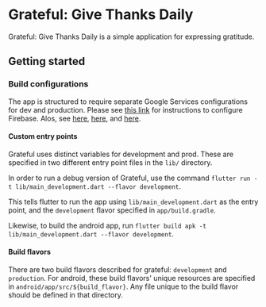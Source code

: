 # Grateful: Give Thanks Daily

Grateful: Give Thanks Daily is a simple application for expressing gratitude.

## Getting started

### Build configurations

The app is structured to require separate Google Services configurations for dev and production.
Please see [this link](https://medium.com/@matt.goodson.business/separating-build-environment-configurations-in-flutter-with-firebase-doing-it-the-right-way-c72c3ad3621f) for instructions to configure Firebase. Alos, see [here](https://cogitas.net/creating-flavors-of-a-flutter-app/), [here](https://medium.com/@LohaniDamodar/flutter-separating-build-environment-with-multiple-firebase-environment-92e40e26d275), and [here](https://medium.com/@devrient.jonas/flutter-profiles-in-vscode-product-flavors-c95231818005).

#### Custom entry points

Grateful uses distinct variables for development and prod. These are specified in two different entry point files in the `lib/` directory.

In order to run a debug version of Grateful, use the command `flutter run -t lib/main_development.dart --flavor development`.

This tells flutter to run the app using `lib/main_development.dart` as the entry point, and the `development` flavor specified in `app/build.gradle`.

Likewise, to build the android app, run `flutter build apk -t lib/main_development.dart --flavor development`.

#### Build flavors
There are two build flavors described for grateful: `development` and `production`. For android, these build flavors' unique resources are specified in `android/app/src/${build_flavor}`. Any file unique to the build flavor should be defined in that directory.
